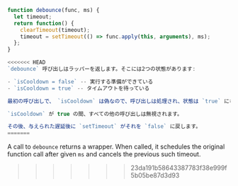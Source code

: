 ```js demo
function debounce(func, ms) {
  let timeout;
  return function() {
    clearTimeout(timeout);
    timeout = setTimeout(() => func.apply(this, arguments), ms);
  };
}

<<<<<<< HEAD
`debounce` 呼び出しはラッパーを返します。そこには2つの状態があります:

- `isCooldown = false` -- 実行する準備ができている
- `isCooldown = true` -- タイムアウトを待っている

最初の呼び出しで、 `isCooldown` は偽なので、呼び出しは処理され、状態は `true` になります。

`isCooldown` が true の間、すべての他の呼び出しは無視されます。

その後、与えられた遅延後に `setTimeout` がそれを `false` に戻します。
=======
```

A call to `debounce` returns a wrapper. When called, it schedules the original function call after given `ms` and cancels the previous such timeout.

>>>>>>> 23da191b58643387783f38e999f5b05be87d3d93
